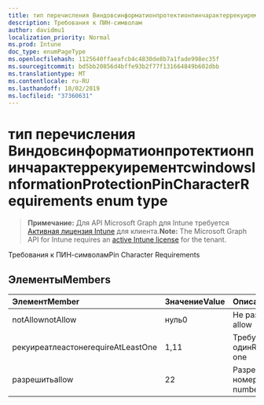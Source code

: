 ```yaml
---
title: тип перечисления Виндовсинформатионпротектионпинчарактеррекуирементс
description: Требования к ПИН-символам
author: davidmu1
localization_priority: Normal
ms.prod: Intune
doc_type: enumPageType
ms.openlocfilehash: 1125640ffaeafcb4c4830de8b7a1fade998ec35f
ms.sourcegitcommit: bd5bb20856d4bffe93b2f77f131664849b602dbb
ms.translationtype: MT
ms.contentlocale: ru-RU
ms.lasthandoff: 10/02/2019
ms.locfileid: "37360631"
---
```

# <a name="windowsinformationprotectionpincharacterrequirements-enum-type"></a><span data-ttu-id="e4f7a-103">тип перечисления Виндовсинформатионпротектионпинчарактеррекуирементс</span><span class="sxs-lookup"><span data-stu-id="e4f7a-103">windowsInformationProtectionPinCharacterRequirements enum type</span></span>

> <span data-ttu-id="e4f7a-104">**Примечание:** Для API Microsoft Graph для Intune требуется [Активная лицензия Intune](https://go.microsoft.com/fwlink/?linkid=839381) для клиента.</span><span class="sxs-lookup"><span data-stu-id="e4f7a-104">**Note:** The Microsoft Graph API for Intune requires an [active Intune license](https://go.microsoft.com/fwlink/?linkid=839381) for the tenant.</span></span>

<span data-ttu-id="e4f7a-105">Требования к ПИН-символам</span><span class="sxs-lookup"><span data-stu-id="e4f7a-105">Pin Character Requirements</span></span>

## <a name="members"></a><span data-ttu-id="e4f7a-106">Элементы</span><span class="sxs-lookup"><span data-stu-id="e4f7a-106">Members</span></span>
|<span data-ttu-id="e4f7a-107">Элемент</span><span class="sxs-lookup"><span data-stu-id="e4f7a-107">Member</span></span>|<span data-ttu-id="e4f7a-108">Значение</span><span class="sxs-lookup"><span data-stu-id="e4f7a-108">Value</span></span>|<span data-ttu-id="e4f7a-109">Описание</span><span class="sxs-lookup"><span data-stu-id="e4f7a-109">Description</span></span>|
|:---|:---|:---|
|<span data-ttu-id="e4f7a-110">notAllow</span><span class="sxs-lookup"><span data-stu-id="e4f7a-110">notAllow</span></span>|<span data-ttu-id="e4f7a-111">нуль</span><span class="sxs-lookup"><span data-stu-id="e4f7a-111">0</span></span>|<span data-ttu-id="e4f7a-112">Не разрешать</span><span class="sxs-lookup"><span data-stu-id="e4f7a-112">Not allow</span></span>|
|<span data-ttu-id="e4f7a-113">рекуиреатлеастоне</span><span class="sxs-lookup"><span data-stu-id="e4f7a-113">requireAtLeastOne</span></span>|<span data-ttu-id="e4f7a-114">1,1</span><span class="sxs-lookup"><span data-stu-id="e4f7a-114">1</span></span>|<span data-ttu-id="e4f7a-115">Требуется хотя бы один</span><span class="sxs-lookup"><span data-stu-id="e4f7a-115">Require atleast one</span></span>|
|<span data-ttu-id="e4f7a-116">разрешить</span><span class="sxs-lookup"><span data-stu-id="e4f7a-116">allow</span></span>|<span data-ttu-id="e4f7a-117">2</span><span class="sxs-lookup"><span data-stu-id="e4f7a-117">2</span></span>|<span data-ttu-id="e4f7a-118">Разрешить любой номер</span><span class="sxs-lookup"><span data-stu-id="e4f7a-118">Allow any number</span></span>|




